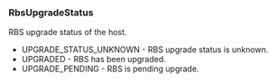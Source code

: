 ### RbsUpgradeStatus
RBS upgrade status of the host.

- UPGRADE_STATUS_UNKNOWN - RBS upgrade status is unknown.
- UPGRADED - RBS has been upgraded.
- UPGRADE_PENDING - RBS is pending upgrade.
